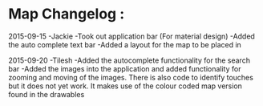 # Map Changelog :

2015-09-15 -Jackie
  -Took out application bar (For material design)
  -Added the auto complete text bar
  -Added a layout for the map to be placed in
  
2015-09-20 -Tilesh
 -Added the autocomplete functionality for the search bar
 -Added the images into the application and added functionality for zooming and moving of the images. There is also code to identify touches but it does not yet work. It makes use of the colour coded map version found in the drawables
